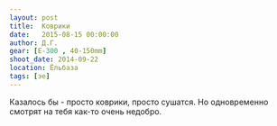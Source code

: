 ```yaml
---
layout: post
title:  Коврики
date:   2015-08-15 00:00:00
author: Д.Г.
gear: [E-300 , 40-150mm]
shoot_date: 2014-09-22
location: Ёльбаза
tags: [эе]
---
```


Казалось бы - просто коврики, просто сушатся. Но одновременно смотрят на тебя как-то очень недобро.
